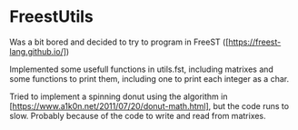 # FreestUtils

Was a bit bored and decided to try to program in FreeST ([https://freest-lang.github.io/])

Implemented some usefull functions in utils.fst, including matrixes and some functions to print them, including one to print each integer as a char.

Tried to implement a spinning donut using the algorithm in [https://www.a1k0n.net/2011/07/20/donut-math.html], but the code runs to slow. Probably because of the code to write and read from matrixes.
